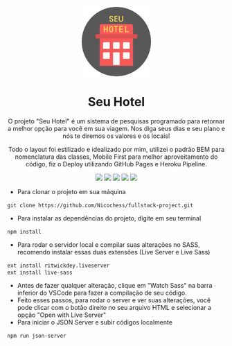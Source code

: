 <p align="center"><img src="./images/project-icon.png" width="160px"></p>

<h1 align="center">Seu Hotel</h1>

<p align="center">O projeto "Seu Hotel" é um sistema de pesquisas programado para retornar a melhor opção para você em sua viagem. Nos diga seus dias e seu plano e nós te diremos os valores e os locais!</p>

<p align="center">Todo o layout foi estilizado e idealizado por mim, utilizei o padrão BEM para nomenclatura das classes, Mobile First para melhor aproveitamento do código, fiz o Deploy utilizando GitHub Pages e Heroku Pipeline.</p>

<p align="center">
    <img src="https://img.shields.io/badge/HTML5-E34F26?style=for-the-badge&logo=html5&logoColor=white">
    <img src='https://img.shields.io/badge/Sass-CC6699?style=for-the-badge&logo=sass&logoColor=white'>
    <img src='https://img.shields.io/badge/CSS3-1572B6?style=for-the-badge&logo=css3&logoColor=white'>
    <img src='https://img.shields.io/badge/JavaScript-323330?style=for-the-badge&logo=javascript&logoColor=F7DF1E'>
    <img src="https://img.shields.io/badge/Heroku-430098?style=for-the-badge&logo=heroku&logoColor=white">
</p>

- Para clonar o projeto em sua máquina
```
git clone https://github.com/Nicochess/fullstack-project.git
```

- Para instalar as dependências do projeto, digite em seu terminal
```
npm install
```

- Para rodar o servidor local e compilar suas alterações no SASS, recomendo instalar essas duas extensões (Live Server e Live Sass)

```
ext install ritwickdey.liveserver  
ext install live-sass
```

- Antes de fazer qualquer alteração, clique em "Watch Sass" na barra inferior do VSCode para fazer a compilação de seu código.
- Feito esses passos, para rodar o server e ver suas alterações, você pode clicar com o botão direito no seu arquivo HTML e selecionar a opção "Open with Live Server"
- Para iniciar o JSON Server e subir códigos localmente
```
npm run json-server
```
